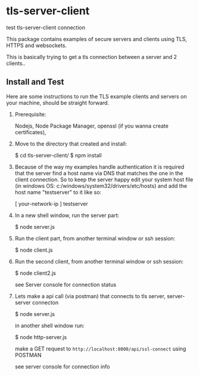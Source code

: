# tls-server-client
test  tls-server-client connection 

This package contains examples of secure servers and clients using TLS, HTTPS and websockets.

This is basically trying to get a tls connection between a server and 2 clients..

Install and Test
--------------------------------

Here are some instructions to run the TLS example clients and servers on your machine, should be straight forward.

1) Prerequisite:

	Nodejs, Node Package Manager, openssl (if you wanna create certificates), 


2) Move to the directory that created and install:

    $ cd tls-server-client/
    $ npm install
 

3) Because of the way my examples handle authentication it is required that the server find a host name via DNS that
matches the one in the client connection. So to keep the server happy edit your system host file  (in windows OS: c:/windows/system32/drivers/etc/hosts)  and add the
host name "testserver" to it like so:

    [ your-network-ip ]    testserver


4) In a new shell window, run the server part:

    $ node server.js


5) Run the client part, from another terminal window or ssh session:

    $ node client.js


6) Run the second client, from another terminal window or ssh session:

    $ node client2.js

	see Server console for connection status


7) Lets make a api call (via postman) that connects to tls server, server-server connecton

    $ node server.js

	in another shell window run:

	$ node http-server.js
	
	make a GET request to `http://localhost:8000/api/ssl-connect` using POSTMAN

	see server console for connection info

    
